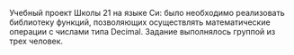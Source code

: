Учебный проект Школы 21 на языке Си: было необходимо реализовать библиотеку функций, позволяющих осуществлять математические операции с числами типа Decimal. 
Задание выполнялось группой из трех человек.
